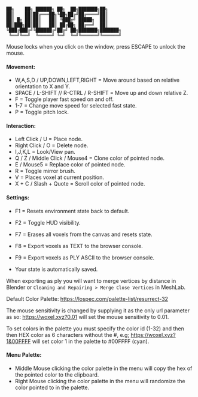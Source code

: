 ```
██╗    ██╗ ██████╗ ██╗  ██╗███████╗██╗     
██║    ██║██╔═══██╗╚██╗██╔╝██╔════╝██║     
██║ █╗ ██║██║   ██║ ╚███╔╝ █████╗  ██║     
██║███╗██║██║   ██║ ██╔██╗ ██╔══╝  ██║     
╚███╔███╔╝╚██████╔╝██╔╝ ██╗███████╗███████╗
 ╚══╝╚══╝  ╚═════╝ ╚═╝  ╚═╝╚══════╝╚══════╝
```

Mouse locks when you click on the window, press ESCAPE to unlock the mouse.

#### Movement:
* W,A,S,D / UP,DOWN,LEFT,RIGHT = Move around based on relative orientation to X and Y.
* SPACE / L-SHIFT // R-CTRL / R-SHIFT = Move up and down relative Z.
* F = Toggle player fast speed on and off.
* 1-7 = Change move speed for selected fast state.
* P = Toggle pitch lock.

#### Interaction:
* Left Click / U = Place node.
* Right Click / O = Delete node.
* I,J,K,L = Look/View pan.
* Q / Z / Middle Click / Mouse4 = Clone color of pointed node.
* E / Mouse5 = Replace color of pointed node.
* R = Toggle mirror brush.
* V = Places voxel at current position.
* X + C / Slash + Quote = Scroll color of pointed node.

#### Settings:
* F1 = Resets environment state back to default.
* F2 = Toggle HUD visibility.
* F7 = Erases all voxels from the canvas and resets state.
* F8 = Export voxels as TEXT to the browser console.
* F9 = Export voxels as PLY ASCII to the browser console.

* Your state is automatically saved.

When exporting as ply you will want to merge vertices by distance in Blender
or `Cleaning and Repairing > Merge Close Vertices` in MeshLab.

Default Color Palette: https://lospec.com/palette-list/resurrect-32

The mouse sensitivity is changed by supplying it as the only url parameter as so: https://woxel.xyz?0.01 will set the mouse sensitivity to 0.01.

To set colors in the palette you must specify the color id (1-32) and then then HEX color as 6 characters without the #, e.g; https://woxel.xyz?1&00FFFF will set color 1 in the palette to #00FFFF (cyan).

#### Menu Palette:
* Middle Mouse clicking the color palette in the menu will copy the hex of the pointed color to the clipboard.
* Right Mouse clicking the color palette in the menu will randomize the color pointed to in the palette.
